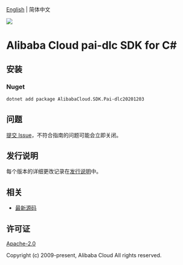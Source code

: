 [English](README.md) | 简体中文

![](https://aliyunsdk-pages.alicdn.com/icons/AlibabaCloud.svg)

# Alibaba Cloud pai-dlc SDK for C#

## 安装

### Nuget

```bash
dotnet add package AlibabaCloud.SDK.Pai-dlc20201203
```

## 问题

[提交 Issue](https://github.com/aliyun/alibabacloud-csharp-sdk/issues/new)，不符合指南的问题可能会立即关闭。

## 发行说明

每个版本的详细更改记录在[发行说明](./ChangeLog.md)中。

## 相关

* [最新源码](https://github.com/aliyun/alibabacloud-csharp-sdk/)

## 许可证

[Apache-2.0](http://www.apache.org/licenses/LICENSE-2.0)

Copyright (c) 2009-present, Alibaba Cloud All rights reserved.
